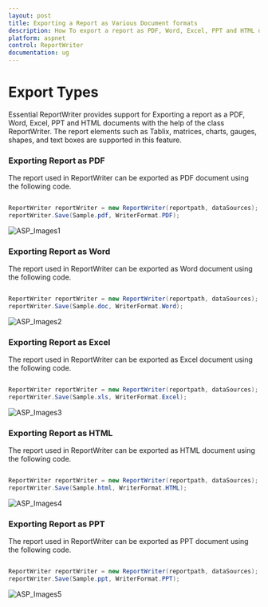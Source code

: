 ```yaml
---
layout: post
title: Exporting a Report as Various Document formats
description: How To export a report as PDF, Word, Excel, PPT and HTML documents?
platform: aspnet
control: ReportWriter
documentation: ug
---
```


# Export Types

Essential ReportWriter provides support for Exporting a report as a PDF, Word, Excel, PPT and HTML documents with the help of the class ReportWriter. The report elements such as Tablix, matrices, charts, gauges, shapes, and text boxes are supported in this feature. 

### Exporting Report as PDF

The report used in ReportWriter can be exported as PDF document using the following code.

~~~csharp

ReportWriter reportWriter = new ReportWriter(reportpath, dataSources);
reportWriter.Save(Sample.pdf, WriterFormat.PDF);

~~~

![ASP_Images1](ASP_Images/RDLExportPdf.png) 

### Exporting Report as Word

The report used in ReportWriter can be exported as Word document using the following code.

~~~csharp

ReportWriter reportWriter = new ReportWriter(reportpath, dataSources);
reportWriter.Save(Sample.doc, WriterFormat.Word);

~~~

![ASP_Images2](ASP_Images/RDLExportWord.png) 

### Exporting Report as Excel

The report used in ReportWriter can be exported as Excel document using the following code.

~~~csharp

ReportWriter reportWriter = new ReportWriter(reportpath, dataSources);
reportWriter.Save(Sample.xls, WriterFormat.Excel);

~~~

![ASP_Images3](ASP_Images/RDLExportExcel.png) 

### Exporting Report as HTML

The report used in ReportWriter can be exported as HTML document using the following code.

~~~csharp

ReportWriter reportWriter = new ReportWriter(reportpath, dataSources);
reportWriter.Save(Sample.html, WriterFormat.HTML);

~~~

![ASP_Images4](ASP_Images/RDLExportHtml.png) 

### Exporting Report as PPT

The report used in ReportWriter can be exported as PPT document using the following code.

~~~csharp

ReportWriter reportWriter = new ReportWriter(reportpath, dataSources);
reportWriter.Save(Sample.ppt, WriterFormat.PPT);

~~~

![ASP_Images5](ASP_Images/RDLExportPPT.png) 